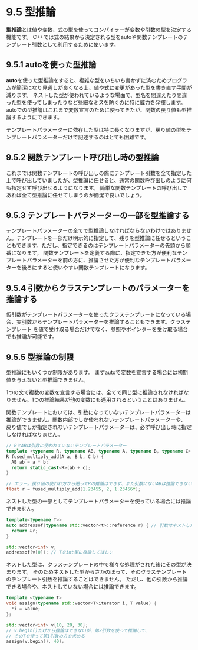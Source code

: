 # 9.5 型推論
**型推論**とは値や変数、式の型を使ってコンパイラーが変数や引数の型を決定する機能です。
C++では式の結果から決定される型をautoや関数テンプレートのテンプレート引数として利用するために使います。

## 9.5.1 autoを使った型推論
**auto**を使った型推論をすると、複雑な型をいちいち書かずに済むためプログラムが簡潔になり見通しが良くなる上、値や式に変更があった型を書き直す手間が減ります。
ネストした型が使われているような場面で、型名を間違えたり間違った型を使ってしまったりなど些細なミスを防ぐのに特に威力を発揮します。
autoでの型推論はこれまで変数宣言のために使ってきたが、関数の戻り値も型推論するようにできます。

テンプレートパラメーターに依存した型は特に長くなりますが、戻り値の型をテンプレートパラメーターだけで記述するのはとても困難です。

## 9.5.2 関数テンプレート呼び出し時の型推論
これまでは関数テンプレートの呼び出しの際にテンプレート引数を全て指定した上で呼び出していましたが、型推論に任せると、通常の関数呼び出しのように何も指定せず呼び出せるようになります。
簡単な関数テンプレートの呼び出しであれば全て型推論に任せてしまうのが簡潔で良いでしょう。

## 9.5.3 テンプレートパラメーターの一部を型推論する
テンプレートパラメーターの全てで型推論しなければならないわけではありません。テンプレートを一部だけ明示的に指定して、残りを型推論に任せるということもできます。ただし、指定できるのはテンプレートパラメーターの先頭から順番になります。
関数テンプレートを定義する際に、指定できた方が便利なテンプレートパラメーターを前の方に、推論させた方が便利なテンプレートパラメーターを後ろにすると使いやすい関数テンプレートになります。

## 9.5.4 引数からクラステンプレートのパラメーターを推論する
仮引数がテンプレートパラメーターを使ったクラステンプレートになっている場合、実引数からテンプレートパラメーターを推論することもできます。クラステンプレート
を値で受け取る場合だけでなく、参照やポインターを受け取る場合でも推論が可能です。

## 9.5.5 型推論の制限
型推論にもいくつか制限があります。
まずautoで変数を宣言する場合には初期値を与えないと型推論できません。

1つの文で複数の変数を宣言する場合には、全てで同じ型に推論されなければなりません。1つの推論結果が他の変数にも適用されるということはありません。

関数テンプレートにおいては、引数になっていないテンプレートパラメーターは推論ができません。関数内部でしか使われないテンプレートパラメーターや、
戻り値でしか指定されないテンプレートパラメーターは、必ず呼び出し時に指定しなければなりません。
```C++
// RとABは引数に使われていないテンプレートパラメーター
template <typename R, typename AB, typename A, typename B, typename C>
R fused_multiply_add(A a, B b, C b) {
  AB ab = a * b;
  return static_cast<R>(ab + c);
}

// エラー。戻り値の使われ方から遡ってRの推論はできず、また引数にないABは推論できない
float r = fused_multiply_add(1.23455, 2, 1.23456f);
```
ネストした型の一部としてテンプレートパラメーターを使っている場合には推論できません。
```C++
template<typename T>>
auto addressof(typename std::vector<t>::reference r) { // 引数はネストした型
  return &r;
}

std::vector<int> v;
addressof(v[0]); // Tをint型に推論してほしい
```

ネストした型は、クラステンプレートの中で様々な処理がされた後にその型が決まります。
そのためネストした型からさかのぼって、そのクラステンプレートのテンプレート引数を推論することはできません。
ただし、他の引数から推論できる場合や、ネストしていない場合には推論できます。
```C++
template <typename T>
void assign(typename std::vector<T>iterator i, T value) {
  *i = value;
};

std::vector<int> v{10, 20, 30};
// v.begin()だけから推論はできないが、第2引数を使って推論して、
// そのTを使って第1引数の方を求める
assign(v.begin(), 40);
```